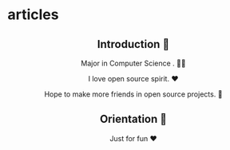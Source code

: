 # articles
<div align=center>

## Introduction :raised_hands:


Major in Computer Science . :man_technologist:

I love open source spirit. :heart:

Hope to make more friends in open source projects. :eyes:

## Orientation :dart:

Just for fun :heart:


</div>


